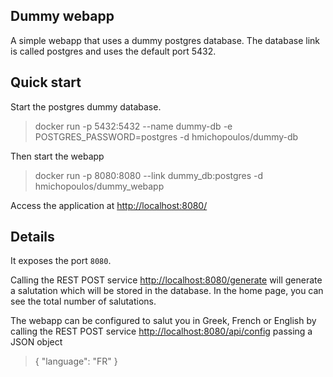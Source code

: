 ## Dummy webapp
A simple webapp that uses a dummy postgres database. The database link is called postgres and uses the default port 5432.

## Quick start
Start the postgres dummy database.
> docker run -p 5432:5432 --name dummy-db -e POSTGRES_PASSWORD=postgres -d hmichopoulos/dummy-db

Then start the webapp
> docker run -p 8080:8080 --link dummy_db:postgres -d hmichopoulos/dummy_webapp

Access the application at [http://localhost:8080/](http://localhost:8080/)

## Details
It exposes the port `8080`. 

Calling the REST POST service [http://localhost:8080/generate](http://localhost:8080/generate) will generate a 
salutation which will be stored in the database.
In the home page, you can see the total number of salutations.

The webapp can be configured to salut you in Greek, French or English by calling the REST POST service
[http://localhost:8080/api/config](http://localhost:8080/api/config) passing a JSON object 
> { "language": "FR" }
